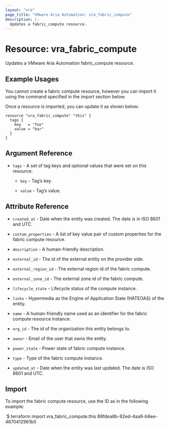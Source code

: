 ```yaml
---
layout: "vra"
page_title: "VMware Aria Automation: vra_fabric_compute"
description: |-
  Updates a fabric_compute resource.
---
```


# Resource: vra_fabric_compute

Updates a VMware Aria Automation fabric_compute resource.

## Example Usages

You cannot create a fabric compute resource, however you can import it using the command specified in the import section below.

Once a resource is imported, you can update it as shown below:

```hcl
resource "vra_fabric_compute" "this" {
  tags {
    key   = "foo"
    value = "bar"
  }
}
```

## Argument Reference

* `tags` -  A set of tag keys and optional values that were set on this resource:

  * `key` - Tag’s key.

  * `value` - Tag’s value.

## Attribute Reference

* `created_at` - Date when the entity was created. The date is in ISO 8601 and UTC.

* `custom_properties` - A list of key value pair of custom properties for the fabric compute resource.

* `description` - A human-friendly description.

* `external_id` - The id of the external entity on the provider side.

* `external_region_id` - The external region id of the fabric compute.

* `external_zone_id` - The external zone id of the fabric compute.

* `lifecycle_state` - Lifecycle status of the compute instance.

* `links` - Hypermedia as the Engine of Application State (HATEOAS) of the entity.

* `name` - A human-friendly name used as an identifier for the fabric compute resource instance.

* `org_id` - The id of the organization this entity belongs to.

* `owner` - Email of the user that owns the entity.

* `power_state` - Power state of fabric compute instance.

* `type` - Type of the fabric compute instance.

* `updated_at` - Date when the entity was last updated. The date is ISO 8601 and UTC.

## Import

To import the fabric compute resource, use the ID as in the following example:

`$ terraform import vra_fabric_compute.this 88fdea8b-92ed-4aa9-b6ee-4670412961b0
